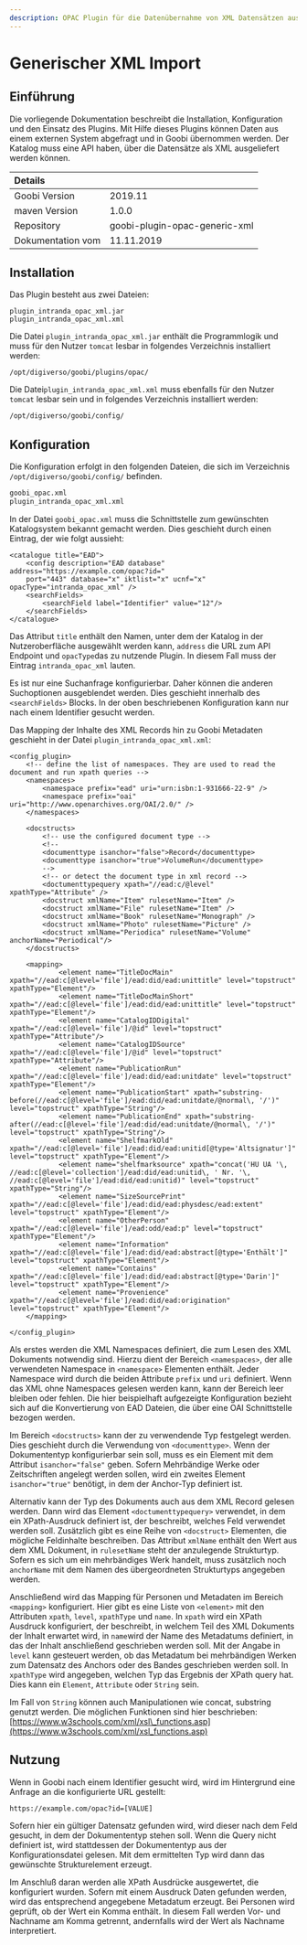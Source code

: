 ```yaml
---
description: OPAC Plugin für die Datenübernahme von XML Datensätzen aus einem OPAC
---
```


# Generischer XML Import

## Einführung

Die vorliegende Dokumentation beschreibt die Installation, Konfiguration und den Einsatz des Plugins. Mit Hilfe dieses Plugins können Daten aus einem externen System abgefragt und in Goobi übernommen werden. Der Katalog muss eine API haben, über die Datensätze als XML ausgeliefert werden können.

| Details |  |
| :--- | :--- |
| Goobi Version | 2019.11 |
| maven Version | 1.0.0 |
| Repository | goobi-plugin-opac-generic-xml |
| Dokumentation vom | 11.11.2019 |

## Installation

Das Plugin besteht aus zwei Dateien:

```text
plugin_intranda_opac_xml.jar
plugin_intranda_opac_xml.xml
```

Die Datei `plugin_intranda_opac_xml.jar` enthält die Programmlogik und muss für den Nutzer `tomcat` lesbar in folgendes Verzeichnis installiert werden:

```text
/opt/digiverso/goobi/plugins/opac/
```

Die Datei`plugin_intranda_opac_xml.xml` muss ebenfalls für den Nutzer `tomcat` lesbar sein und in folgendes Verzeichnis installiert werden:

```bash
/opt/digiverso/goobi/config/
```

## Konfiguration

Die Konfiguration erfolgt in den folgenden Dateien, die sich im Verzeichnis `/opt/digiverso/goobi/config/` befinden.

```bash
goobi_opac.xml
plugin_intranda_opac_xml.xml
```

In der Datei `goobi_opac.xml` muss die Schnittstelle zum gewünschten Katalogsystem bekannt gemacht werden. Dies geschieht durch einen Eintrag, der wie folgt aussieht:

```markup
<catalogue title="EAD">
    <config description="EAD database" address="https://example.com/opac?id="
    port="443" database="x" iktlist="x" ucnf="x" opacType="intranda_opac_xml" />
    <searchFields>
        <searchField label="Identifier" value="12"/>
    </searchFields>
</catalogue>
```

Das Attribut `title` enthält den Namen, unter dem der Katalog in der Nutzeroberfläche ausgewählt werden kann, `address` die URL zum API Endpoint und `opacType`das zu nutzende Plugin. In diesem Fall muss der Eintrag `intranda_opac_xml` lauten.

Es ist nur eine Suchanfrage konfigurierbar. Daher können die anderen Suchoptionen ausgeblendet werden. Dies geschieht innerhalb des `<searchFields>` Blocks. In der oben beschriebenen Konfiguration kann nur nach einem Identifier gesucht werden.

Das Mapping der Inhalte des XML Records hin zu Goobi Metadaten geschieht in der Datei `plugin_intranda_opac_xml.xml`:

```markup
<config_plugin>
    <!-- define the list of namespaces. They are used to read the document and run xpath queries -->
    <namespaces>
        <namespace prefix="ead" uri="urn:isbn:1-931666-22-9" />
        <namespace prefix="oai" uri="http://www.openarchives.org/OAI/2.0/" />
    </namespaces>

    <docstructs>
        <!-- use the configured document type -->
        <!--
        <documenttype isanchor="false">Record</documenttype>
        <documenttype isanchor="true">VolumeRun</documenttype>
        -->
        <!-- or detect the document type in xml record -->
        <doctumenttypequery xpath="//ead:c/@level"  xpathType="Attribute" />
        <docstruct xmlName="Item" rulesetName="Item" />
        <docstruct xmlName="File" rulesetName="Item" />
        <docstruct xmlName="Book" rulesetName="Monograph" />
        <docstruct xmlName="Photo" rulesetName="Picture" />
        <docstruct xmlName="Periodica" rulesetName="Volume" anchorName="Periodical"/>
    </docstructs>

    <mapping>
            <element name="TitleDocMain" xpath="//ead:c[@level='file']/ead:did/ead:unittitle" level="topstruct" xpathType="Element"/>
            <element name="TitleDocMainShort" xpath="//ead:c[@level='file']/ead:did/ead:unittitle" level="topstruct" xpathType="Element"/>
            <element name="CatalogIDDigital" xpath="//ead:c[@level='file']/@id" level="topstruct" xpathType="Attribute"/>
            <element name="CatalogIDSource" xpath="//ead:c[@level='file']/@id" level="topstruct" xpathType="Attribute"/>
            <element name="PublicationRun" xpath="//ead:c[@level='file']/ead:did/ead:unitdate" level="topstruct" xpathType="Element"/>
            <element name="PublicationStart" xpath="substring-before(//ead:c[@level='file']/ead:did/ead:unitdate/@normal\, '/')" level="topstruct" xpathType="String"/>
            <element name="PublicationEnd" xpath="substring-after(//ead:c[@level='file']/ead:did/ead:unitdate/@normal\, '/')" level="topstruct" xpathType="String"/>
            <element name="ShelfmarkOld" xpath="//ead:c[@level='file']/ead:did/ead:unitid[@type='Altsignatur']" level="topstruct" xpathType="Element"/>
            <element name="shelfmarksource" xpath="concat('HU UA '\, //ead:c[@level='collection']/ead:did/ead:unitid\, ' Nr. '\, //ead:c[@level='file']/ead:did/ead:unitid)" level="topstruct" xpathType="String"/>
            <element name="SizeSourcePrint" xpath="//ead:c[@level='file']/ead:did/ead:physdesc/ead:extent" level="topstruct" xpathType="Element"/>
            <element name="OtherPerson" xpath="//ead:c[@level='file']/ead:odd/ead:p" level="topstruct" xpathType="Element"/>
            <element name="Information" xpath="//ead:c[@level='file']/ead:did/ead:abstract[@type='Enthält']" level="topstruct" xpathType="Element"/>
            <element name="Contains" xpath="//ead:c[@level='file']/ead:did/ead:abstract[@type='Darin']" level="topstruct" xpathType="Element"/>
            <element name="Provenience" xpath="//ead:c[@level='file']/ead:did/ead:origination" level="topstruct" xpathType="Element"/>
    </mapping>

</config_plugin>
```

Als erstes werden die XML Namespaces definiert, die zum Lesen des XML Dokuments notwendig sind. Hierzu dient der Bereich `<namespaces>`, der alle verwendeten Namespace in `<namespace>` Elementen enthält. Jeder Namespace wird durch die beiden Attribute `prefix` und `uri` definiert. Wenn das XML ohne Namespaces gelesen werden kann, kann der Bereich leer bleiben oder fehlen. Die hier beispielhaft aufgezeigte Konfiguration bezieht sich auf die Konvertierung von EAD Dateien, die über eine OAI Schnittstelle bezogen werden.

Im Bereich `<docstructs>` kann der zu verwendende Typ festgelegt werden. Dies geschieht durch die Verwendung von `<documenttype>`. Wenn der Dokumententyp konfigurierbar sein soll, muss es ein Element mit dem Attribut `isanchor="false"` geben. Sofern Mehrbändige Werke oder Zeitschriften angelegt werden sollen, wird ein zweites Element `isanchor="true"` benötigt, in dem der Anchor-Typ definiert ist.

Alternativ kann der Typ des Dokuments auch aus dem XML Record gelesen werden. Dann wird das Element `<doctumenttypequery>` verwendet, in dem ein XPath-Ausdruck definiert ist, der beschreibt, welches Feld verwendet werden soll. Zusätzlich gibt es eine Reihe von `<docstruct>` Elementen, die mögliche Feldinhalte beschreiben. Das Attribut `xmlName` enthält den Wert aus dem XML Dokument, in `rulesetName` steht der anzulegende Strukturtyp. Sofern es sich um ein mehrbändiges Werk handelt, muss zusätzlich noch `anchorName` mit dem Namen des übergeordneten Strukturtyps angegeben werden.

Anschließend wird das Mapping für Personen und Metadaten im Bereich `<mapping>` konfiguriert. Hier gibt es eine Liste von `<element>` mit den Attributen `xpath`, `level`, `xpathType` und `name`. In `xpath` wird ein XPath Ausdruck konfiguriert, der beschreibt, in welchem Teil des XML Dokuments der Inhalt erwartet wird, in `name`wird der Name des Metadatums definiert, in das der Inhalt anschließend geschrieben werden soll. Mit der Angabe in `level` kann gesteuert werden, ob das Metadatum bei mehrbändigen Werken zum Datensatz des Anchors oder des Bandes geschrieben werden soll. In `xpathType` wird angegeben, welchen Typ das Ergebnis der XPath query hat. Dies kann ein `Element`, `Attribute` oder `String` sein.

Im Fall von `String` können auch Manipulationen wie concat, substring genutzt werden. Die möglichen Funktionen sind hier beschrieben: [https://www.w3schools.com/xml/xsl\_functions.asp](https://www.w3schools.com/xml/xsl_functions.asp)

## Nutzung

Wenn in Goobi nach einem Identifier gesucht wird, wird im Hintergrund eine Anfrage an die konfigurierte URL gestellt:

```text
https://example.com/opac?id=[VALUE]
```

Sofern hier ein gültiger Datensatz gefunden wird, wird dieser nach dem Feld gesucht, in dem der Dokumententyp stehen soll. Wenn die Query nicht definiert ist, wird stattdessen der Dokumententyp aus der Konfigurationsdatei gelesen. Mit dem ermittelten Typ wird dann das gewünschte Strukturelement erzeugt.

Im Anschluß daran werden alle XPath Ausdrücke ausgewertet, die konfiguriert wurden. Sofern mit einem Ausdruck Daten gefunden werden, wird das entsprechend angegebene Metadatum erzeugt. Bei Personen wird geprüft, ob der Wert ein Komma enthält. In diesem Fall werden Vor- und Nachname am Komma getrennt, andernfalls wird der Wert als Nachname interpretiert.


